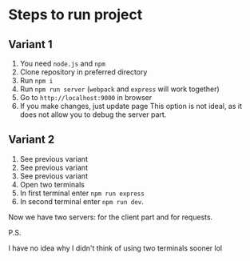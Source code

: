# Steps to run project
## Variant 1
1. You need `node.js` and `npm`
2. Clone repository in preferred directory
3. Run `npm i`
4. Run `npm run server` (`webpack` and `express` will work together)
5. Go to `http://localhost:9000` in browser 
6. If you make changes, just update page
This option is not ideal, as it does not allow you to debug the server part.

## Variant 2
1. See previous variant
2. See previous variant
3. See previous variant
4. Open two terminals 
5. In first terminal enter `npm run express`
6. In second terminal enter `npm run dev`.

Now we have two servers: for the client part and for requests.

P.S.

I have no idea why I didn't think of using two terminals sooner lol



